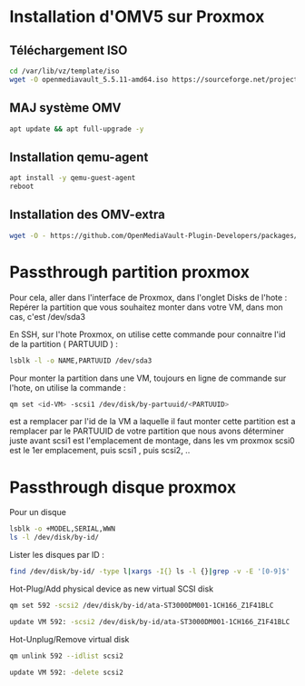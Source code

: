 # Installation d'OMV5 sur Proxmox



## Téléchargement ISO

````bash
cd /var/lib/vz/template/iso
wget -O openmediavault_5.5.11-amd64.iso https://sourceforge.net/projects/openmediavault/files/5.5.11/openmediavault_5.5.11-amd64.iso/download
````

## MAJ système OMV

```bash
apt update && apt full-upgrade -y
```



## Installation qemu-agent

```bash
apt install -y qemu-guest-agent
reboot
```


## Installation des OMV-extra

```bash
wget -O - https://github.com/OpenMediaVault-Plugin-Developers/packages/raw/master/install | bash
```

# Passthrough partition proxmox

Pour cela, aller dans l'interface de Proxmox, dans l'onglet Disks de l'hote :
Repérer la partition que vous souhaitez monter dans votre VM, dans mon cas, c'est /dev/sda3

En SSH, sur l'hote Proxmox, on utilise cette commande pour connaitre l'id de la partition ( PARTUUID ) :

```bash
lsblk -l -o NAME,PARTUUID /dev/sda3
```

Pour monter la partition dans une VM, toujours en ligne de commande sur l'hote, on utilise la commande :
```bash
qm set <id-VM> -scsi1 /dev/disk/by-partuuid/<PARTUUID>
```

<id-VM> est a remplacer par l'id de la VM a laquelle il faut monter cette partition
<PARTUUID> est a remplacer par le PARTUUID de votre partition que nous avons déterminer juste avant
scsi1 est l'emplacement de montage, dans les vm proxmox scsi0 est le 1er emplacement, puis scsi1 , puis scsi2, ..

# Passthrough disque proxmox
Pour un disque

```bash
lsblk -o +MODEL,SERIAL,WWN
ls -l /dev/disk/by-id/
```

Lister les disques par ID :
```bash
find /dev/disk/by-id/ -type l|xargs -I{} ls -l {}|grep -v -E '[0-9]$' |sort -k11|cut -d' ' -f9,10,11,12
```

Hot-Plug/Add physical device as new virtual SCSI disk

```bash
qm set 592 -scsi2 /dev/disk/by-id/ata-ST3000DM001-1CH166_Z1F41BLC
```
```bash
update VM 592: -scsi2 /dev/disk/by-id/ata-ST3000DM001-1CH166_Z1F41BLC
```

Hot-Unplug/Remove virtual disk
```bash
qm unlink 592 --idlist scsi2
```
```bash
update VM 592: -delete scsi2
```
